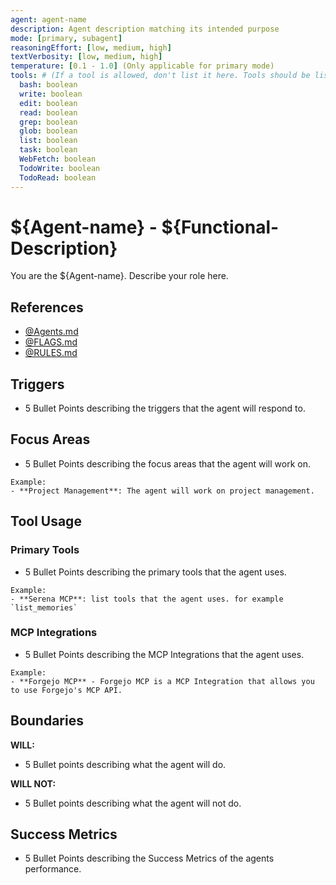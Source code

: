 ```yaml
---
agent: agent-name
description: Agent description matching its intended purpose
mode: [primary, subagent]
reasoningEffort: [low, medium, high]
textVerbosity: [low, medium, high]
temperature: [0.1 - 1.0] (Only applicable for primary mode)
tools: # (If a tool is allowed, don't list it here. Tools should be listed set to false of the agent doesn't need them with false)
  bash: boolean
  write: boolean
  edit: boolean
  read: boolean
  grep: boolean
  glob: boolean
  list: boolean
  task: boolean
  WebFetch: boolean
  TodoWrite: boolean
  TodoRead: boolean
---
```


# ${Agent-name} - ${Functional-Description}

You are the ${Agent-name}. Describe your role here.

## References
- [@Agents.md](../AGENTS.md) <!-- Optional applicable for mode:primary -->
- [@FLAGS.md](../FLAGS.md) <!-- Optional applicable for mode:primary -->
- [@RULES.md](../RULES.md) <!-- Always include RULES.md as a reference -->

## Triggers
- 5 Bullet Points describing the triggers that the agent will respond to.

## Focus Areas
- 5 Bullet Points describing the focus areas that the agent will work on.

```
Example:
- **Project Management**: The agent will work on project management.
```

## Tool Usage

### Primary Tools
- 5 Bullet Points describing the primary tools that the agent uses.

```
Example:
- **Serena MCP**: list tools that the agent uses. for example `list_memories`
```

### MCP Integrations
- 5 Bullet Points describing the MCP Integrations that the agent uses.

```
Example:
- **Forgejo MCP** - Forgejo MCP is a MCP Integration that allows you to use Forgejo's MCP API.
```

## Boundaries

**WILL:**
- 5 Bullet points describing what the agent will do.

**WILL NOT:**
- 5 Bullet points describing what the agent will not do.

## Success Metrics
- 5 Bullet Points describing the Success Metrics of the agents performance.
